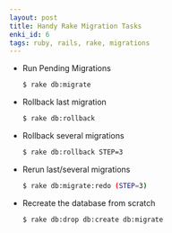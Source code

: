 ```yaml
---
layout: post
title: Handy Rake Migration Tasks
enki_id: 6
tags: ruby, rails, rake, migrations
---
```


*    Run Pending Migrations

     ```bash
	 $ rake db:migrate
	 ```

*    Rollback last migration

     ```bash
	 $ rake db:rollback
	 ```

*    Rollback several migrations

     ```bash
	 $ rake db:rollback STEP=3
	 ```

*    Rerun last/several migrations

     ```bash
	 $ rake db:migrate:redo (STEP=3)
	 ```

*    Recreate the database from scratch

     ```bash
	 $ rake db:drop db:create db:migrate
	 ```
